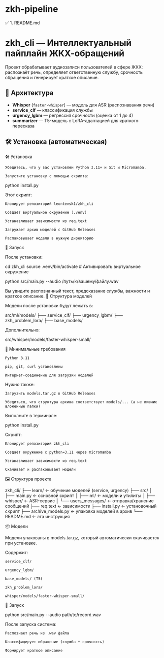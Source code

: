 # zkh-pipeline
✅ 1. README.md

# zkh_cli — Интеллектуальный пайплайн ЖКХ-обращений

Проект обрабатывает аудиозаписи пользователей в сфере ЖКХ: распознаёт речь, определяет ответственную службу, срочность обращения и генерирует краткое описание.

## 🧠 Архитектура

- **Whisper** (`faster-whisper`) — модель для ASR (распознавания речи)
- **service_clf** — классификация службы
- **urgency_lgbm** — регрессия срочности (оценка от 1 до 4)
- **summarizer** — T5-модель с LoRA-адаптацией для краткого пересказа

## 🛠 Установка (автоматическая)
🛠 Установка

    Убедитесь, что у вас установлен Python 3.11+ и Git и Micromamba.

    Запустите установку с помощью скрипта:

python install.py

Этот скрипт:

    Клонирует репозиторий leontevsk1/zkh_cli

    Создаёт виртуальное окружение (.venv)

    Устанавливает зависимости из req.text

    Загружает архив моделей с GitHub Releases

    Распаковывает модели в нужную директорию

🚀 Запуск

После установки:

cd zkh_cli
source .venv/bin/activate  # Активировать виртуальное окружение

python src/main.py --audio /путь/к/вашему/файлу.wav

Вы увидите распознанный текст, предсказание службы, важности и краткое описание.
💾 Структура моделей

Модели после установки будут лежать в:

src/ml/models/
├── service_clf/
├── urgency_lgbm/
├── zkh_problem_lora/
├── base_models/

Дополнительно:

src/whisper/models/faster-whisper-small/

🔧 Минимальные требования

    Python 3.11

    pip, git, curl установлены

    Интернет-соединение для загрузки моделей

Нужно также:

    Загрузить models.tar.gz в GitHub Releases

    Убедиться, что структура архива соответствует models/... (а не лишние вложенные папки)
Выполните в терминале:

python install.py

Скрипт:

    Клонирует репозиторий zkh_cli

    Создаёт окружение с python=3.11 через micromamba

    Устанавливает зависимости из req.text

    Скачивает и распаковывает модели

🖼 Структура проекта

zkh_cli/
├── learn/                    ← обучение моделей (service, urgency)
├── src/
│   ├── main.py               ← основной скрипт
│   ├── ml/                   ← модели и утилиты
│   ├── whisper/              ← ASR-сервис
│   └── users_messages/       ← отправка/хранение сообщений
├── req.text                  ← зависимости
├── install.py                ← установочный скрипт
├── archive_models.py         ← упаковка моделей в архив
└── README.md                 ← эта инструкция

📦 Модели

Модели упакованы в models.tar.gz, который автоматически скачивается при установке.

Содержит:

    service_clf/

    urgency_lgbm/

    base_models/ (T5)

    zkh_problem_lora/

    whisper/models/faster-whisper-small/

📄 Запуск

python src/main.py --audio path/to/record.wav

После запуска система:

    Распознает речь из .wav файла

    Классифицирует обращение (служба + срочность)

    Формирует краткое описание